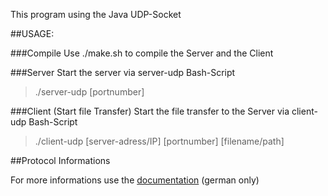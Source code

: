This program using the Java UDP-Socket 

##USAGE:

###Compile
Use ./make.sh to compile the Server and the Client 

###Server 
Start the server via server-udp Bash-Script

> ./server-udp [portnumber] 

###Client (Start file Transfer)
Start the file transfer to the Server via client-udp Bash-Script

> ./client-udp [server-adress/IP] [portnumber] [filename/path] 

##Protocol Informations

For more informations use the [documentation](https://github.com/Philesiv/Stop-and-Wait-Protocol/blob/master/doc/Dokumentation.pdf) (german only)
